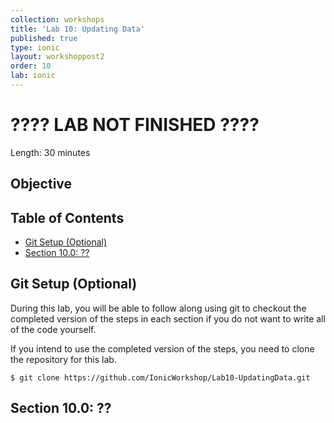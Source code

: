 ```yaml
---
collection: workshops
title: 'Lab 10: Updating Data'
published: true
type: ionic
layout: workshoppost2
order: 10
lab: ionic
---
```


<H1>???? LAB NOT FINISHED ????</h1>


Length: 30 minutes

## Objective

<!-- START doctoc generated TOC please keep comment here to allow auto update -->
<!-- DON'T EDIT THIS SECTION, INSTEAD RE-RUN doctoc TO UPDATE -->
<h2>Table of Contents</h2>

- [Git Setup (Optional)](#git-setup-optional)
- [Section 10.0: ??](#section-100-)

<!-- END doctoc generated TOC please keep comment here to allow auto update -->

## Git Setup (Optional)

During this lab, you will be able to follow along using git to checkout the completed version of the steps in each section if you do not want to write all of the code yourself.

If you intend to use the completed version of the steps, you need to clone the repository for this lab.

    $ git clone https://github.com/IonicWorkshop/Lab10-UpdatingData.git

## Section 10.0: ??